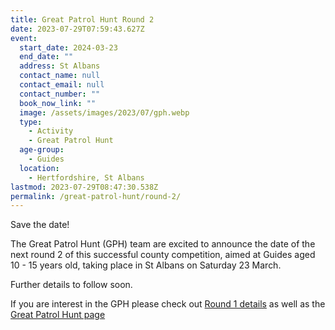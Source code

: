 ```yaml
---
title: Great Patrol Hunt Round 2
date: 2023-07-29T07:59:43.627Z
event:
  start_date: 2024-03-23
  end_date: ""
  address: St Albans
  contact_name: null
  contact_email: null
  contact_number: ""
  book_now_link: ""
  image: /assets/images/2023/07/gph.webp
  type:
    - Activity
    - Great Patrol Hunt
  age-group:
    - Guides
  location:
    - Hertfordshire, St Albans
lastmod: 2023-07-29T08:47:30.538Z
permalink: /great-patrol-hunt/round-2/
---
```

Save the date!

The Great Patrol Hunt (GPH) team are excited to announce the date of the next round 2 of this successful county competition, aimed at Guides aged 10 - 15 years old, taking place in St Albans on Saturday 23 March.

Further details to follow soon.

If you are interest in the GPH please check out [Round 1 details](/great-patrol-hunt/round-1/) as well as the [Great Patrol Hunt page](/great-patrol-hunt/)
